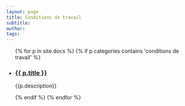 ```yaml
---
layout: page
title: Conditions de travail
subtitle:
author:
tags:
---
```


<ul>

{% for p in site.docs %}
  {% if p.categories contains 'conditions de travail' %}
  <li class='liste_categorie'>
  <!-- <div> -->
  <h3><a href="{{ p.url }}">{{ p.title }}</a></h3>
  <p>{{p.description}}</p>
  <!-- </div> -->
  </li>
  {% endif %}
{% endfor %}

</ul>
